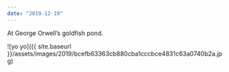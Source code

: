 ```yaml
---
date: "2019-12-19"
---
```


At George Orwell’s goldfish pond.

![yo yo]({{ site.baseurl }}/assets/images/2019/bcefb63363cb880cba1cccbce4831c63a0740b2a.jpg)
